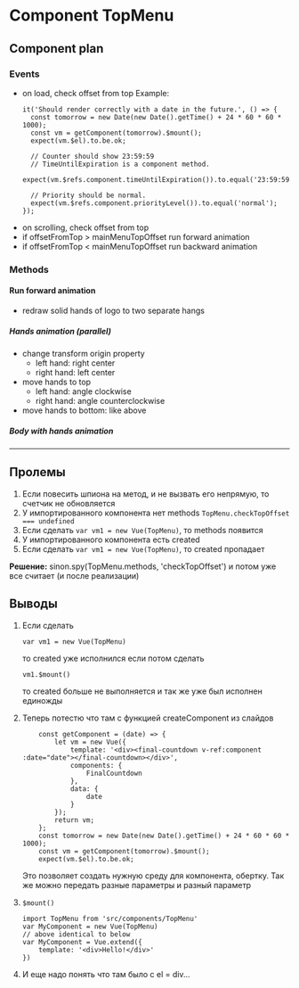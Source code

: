# Component TopMenu

## Component plan

### Events
-   on load, check offset from top
    Example:
    ```
    it('Should render correctly with a date in the future.', () => {
      const tomorrow = new Date(new Date().getTime() + 24 * 60 * 60 * 1000);
      const vm = getComponent(tomorrow).$mount();
      expect(vm.$el).to.be.ok;
    
      // Counter should show 23:59:59
      // TimeUntilExpiration is a component method.
      expect(vm.$refs.component.timeUntilExpiration()).to.equal('23:59:59');
    
      // Priority should be normal.
      expect(vm.$refs.component.priorityLevel()).to.equal('normal');
    });
    ```
-   on scrolling, check offset from top
-   if offsetFromTop > mainMenuTopOffset run forward animation
-   if offsetFromTop < mainMenuTopOffset run backward animation

### Methods

#### Run forward animation
-   redraw solid hands of logo to two separate hangs

##### Hands animation (parallel)
-   change transform origin property
    -   left hand: right center
    -   right hand: left center
- move hands to top
    -   left hand: angle clockwise
    -   right hand: angle counterclockwise
- move hands to bottom: like above

##### Body with hands animation


---

## Пролемы
1.  Если повесить шпиона на метод, и не вызвать его непрямую, то счетчик не обновляется
2.  У импортированного компонента нет methods ```TopMenu.checkTopOffset === undefined```
3.  Если сделать ```var vm1 = new Vue(TopMenu)```, то methods появится
4.  У импортированного компонента есть created
5.  Если сделать ```var vm1 = new Vue(TopMenu)```, то created пропадает

**Решение:** sinon.spy(TopMenu.methods, 'checkTopOffset')
и потом уже все считает (и после реализации)

## Выводы
1.  Если сделать 
    ```
    var vm1 = new Vue(TopMenu)
    ```
    то created уже исполнился
    если потом сделать
    ```
    vm1.$mount()
    ```
    то created больше не выполняется и так же уже был исполнен единожды
2.  Теперь потестю что там с функцией createComponent из слайдов 
    ```
        const getComponent = (date) => {
            let vm = new Vue({
                template: '<div><final-countdown v-ref:component :date="date"></final-countdown></div>',
                components: {
                    FinalCountdown
                },
                data: {
                    date
                }
            });
            return vm;
        };
        const tomorrow = new Date(new Date().getTime() + 24 * 60 * 60 * 1000);
        const vm = getComponent(tomorrow).$mount();
        expect(vm.$el).to.be.ok;
      ```
      Это позволяет создать нужную среду для компонента, обертку. Так же можно передать разные параметры и разный параметр
3.  ```$mount()```
    ```
    import TopMenu from 'src/components/TopMenu'
    var MyComponent = new Vue(TopMenu)
    // above identical to below
    var MyComponent = Vue.extend({
        template: '<div>Hello!</div>'
    })
    ```
    
4.  И еще надо понять что там было с el = div...

